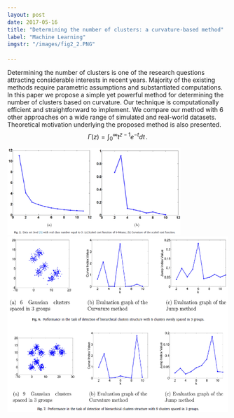 ```yaml
---
layout: post
date: 2017-05-16
title: "Determining the number of clusters: a curvature-based method"
label: "Machine Learning"
imgstr: "/images/fig2_2.PNG"

---
```


Determining the number of clusters is one of the research questions attracting considerable interests in recent years. Majority of the existing methods require parametric assumptions and substantiated computations. In this paper we propose a simple yet powerful method for determining the number of clusters based on curvature. Our technique is computationally efficient and straightforward to implement. We compare our method with 6 other approaches on a wide range of simulated and real-world datasets. Theoretical motivation underlying the proposed method is also presented.
$$
\Gamma(z) = \int_0^\infty t^{z-1}e^{-t}dt\,.
$$

<img src="/images/fig2_1.PNG"  height="200" />



<img src="/images/fig2_2.PNG"  class="inline" height="400"/>



 
